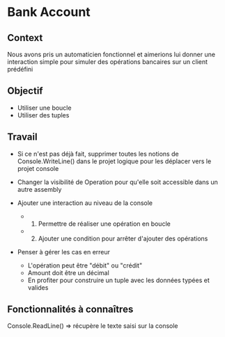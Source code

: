 # Bank Account

## Context
Nous avons pris un automaticien fonctionnel et aimerions lui donner une interaction simple pour simuler des opérations bancaires sur un client prédéfini 

## Objectif
- Utiliser une boucle
- Utiliser des tuples

## Travail
- Si ce n'est pas déjà fait, supprimer toutes les notions de Console.WriteLine() dans le projet logique pour les déplacer vers le projet console
- Changer la visibilité de Operation pour qu'elle soit accessible dans un autre assembly


- Ajouter une interaction au niveau de la console
    - 1) Permettre de réaliser une opération en boucle
    - 2) Ajouter une condition pour arrêter d'ajouter des opérations
- Penser à gérer les cas en erreur
    - L'opération peut être "débit" ou "crédit"
    - Amount doit être un décimal
    - En profiter pour construire un tuple avec les données typées et valides



## Fonctionnalités à connaîtres
Console.ReadLine() => récupère le texte saisi sur la console